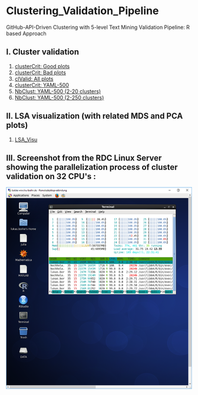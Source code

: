 # Clustering_Validation_Pipeline
GitHub-API-Driven Clustering with 5-level Text Mining Validation Pipeline: R based Approach


## I. Cluster validation
1. [clusterCrit: Good plots](plots_good.md)
2. [clusterCrit: Bad plots](plots_bad.md)
3. [clValid: All plots](plots_clValid.md)
4. [clusterCrit: YAML-500](plots_YAML_500.md)
5. [NbClust: YAML-500 (2-20 clusters)](plots_nb_YAML_500_(2-20).md)
6. [NbClust: YAML-500 (2-250 clusters)](plots_nb_YAML_500_(2-250).md)

## II. LSA visualization (with related MDS and PCA plots)
1. [LSA_Visu](plots_LSA_Visu.md)


## III. Screenshot from the RDC Linux Server showing the parallelization process of cluster validation on 32 CPU's :
<img src="balder.png" width="900">
